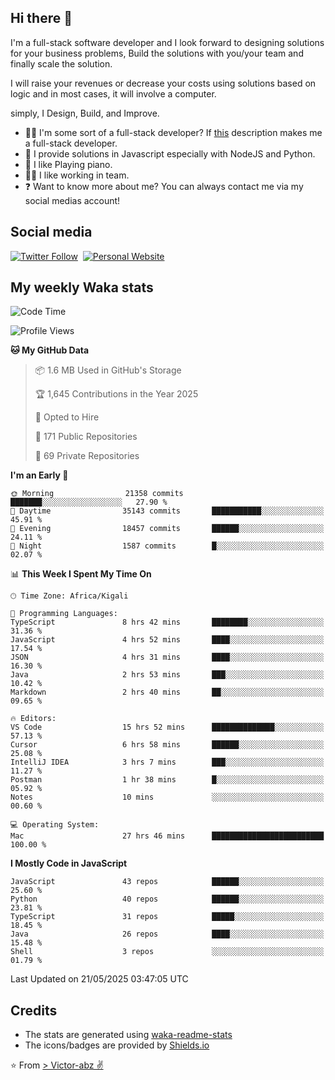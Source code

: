 ## Hi there 👋
I'm a full-stack software developer and I look forward to designing solutions for your business problems, Build the solutions with you/your team and finally scale the solution.

I will raise your revenues or decrease your costs using solutions based on logic and in most cases, it will involve a computer.

simply, I Design, Build, and Improve.

- 👨‍💻 I'm some sort of a full-stack developer? If [this](https://www.w3schools.com/whatis/whatis_fullstack.asp) description makes me a full-stack developer.
- 🌱 I provide solutions in Javascript especially with NodeJS and Python. 
- 🎹 I like Playing piano.
- 👯‍♀️ I like working in team.
- ❓ Want to know more about me? You can always contact me via my social medias account!

## Social media
[![Twitter Follow](https://img.shields.io/twitter/follow/vicky_abz?color=%231DA1F2&label=Twitter&style=for-the-badge&logo=twitter&logoColor=ffffff)](https://twitter.com/vicky_abz)
‎‎ [![Personal Website](https://img.shields.io/static/v1?label=visit&message=victor-abz.com&color=%235F021F&style=for-the-badge)](https://victor-abz.com/)

## My weekly Waka stats
<!--START_SECTION:waka-->
![Code Time](http://img.shields.io/badge/Code%20Time-1%2C593%20hrs%2018%20mins-blue)

![Profile Views](http://img.shields.io/badge/Profile%20Views-0-blue)

**🐱 My GitHub Data** 

> 📦 1.6 MB Used in GitHub's Storage 
 > 
> 🏆 1,645 Contributions in the Year 2025
 > 
> 💼 Opted to Hire
 > 
> 📜 171 Public Repositories 
 > 
> 🔑 69 Private Repositories 
 > 
**I'm an Early 🐤** 

```text
🌞 Morning                21358 commits       ███████░░░░░░░░░░░░░░░░░░   27.90 % 
🌆 Daytime                35143 commits       ███████████░░░░░░░░░░░░░░   45.91 % 
🌃 Evening                18457 commits       ██████░░░░░░░░░░░░░░░░░░░   24.11 % 
🌙 Night                  1587 commits        █░░░░░░░░░░░░░░░░░░░░░░░░   02.07 % 
```


📊 **This Week I Spent My Time On** 

```text
🕑︎ Time Zone: Africa/Kigali

💬 Programming Languages: 
TypeScript               8 hrs 42 mins       ████████░░░░░░░░░░░░░░░░░   31.36 % 
JavaScript               4 hrs 52 mins       ████░░░░░░░░░░░░░░░░░░░░░   17.54 % 
JSON                     4 hrs 31 mins       ████░░░░░░░░░░░░░░░░░░░░░   16.30 % 
Java                     2 hrs 53 mins       ███░░░░░░░░░░░░░░░░░░░░░░   10.42 % 
Markdown                 2 hrs 40 mins       ██░░░░░░░░░░░░░░░░░░░░░░░   09.65 % 

🔥 Editors: 
VS Code                  15 hrs 52 mins      ██████████████░░░░░░░░░░░   57.13 % 
Cursor                   6 hrs 58 mins       ██████░░░░░░░░░░░░░░░░░░░   25.08 % 
IntelliJ IDEA            3 hrs 7 mins        ███░░░░░░░░░░░░░░░░░░░░░░   11.27 % 
Postman                  1 hr 38 mins        █░░░░░░░░░░░░░░░░░░░░░░░░   05.92 % 
Notes                    10 mins             ░░░░░░░░░░░░░░░░░░░░░░░░░   00.60 % 

💻 Operating System: 
Mac                      27 hrs 46 mins      █████████████████████████   100.00 % 
```

**I Mostly Code in JavaScript** 

```text
JavaScript               43 repos            ██████░░░░░░░░░░░░░░░░░░░   25.60 % 
Python                   40 repos            ██████░░░░░░░░░░░░░░░░░░░   23.81 % 
TypeScript               31 repos            █████░░░░░░░░░░░░░░░░░░░░   18.45 % 
Java                     26 repos            ████░░░░░░░░░░░░░░░░░░░░░   15.48 % 
Shell                    3 repos             ░░░░░░░░░░░░░░░░░░░░░░░░░   01.79 % 
```




 Last Updated on 21/05/2025 03:47:05 UTC
<!--END_SECTION:waka-->

## Credits
- The stats are generated using [waka-readme-stats](https://github.com/anmol098/waka-readme-stats)
- The icons/badges are provided by [Shields.io](https://shields.io/)

⭐️ From [> Victor-abz ✌](https://victor-abz.com/)
